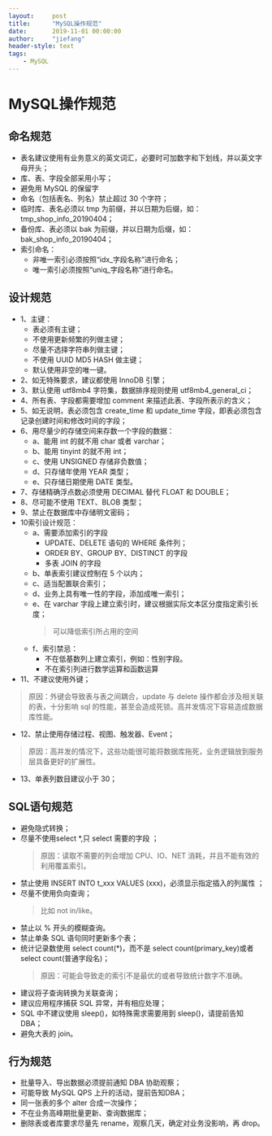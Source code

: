 ```yaml
---
layout:     post
title:      "MySQL操作规范"
date:       2019-11-01 00:00:00
author:     "jiefang"
header-style: text
tags:
    - MySQL
---
```

# MySQL操作规范

## 命名规范
- 表名建议使用有业务意义的英文词汇，必要时可加数字和下划线，并以英文字母开头；
- 库、表、字段全部采用小写；
- 避免用 MySQL 的保留字
- 命名（包括表名、列名）禁止超过 30 个字符；
- 临时库、表名必须以 tmp 为前缀，并以日期为后缀，如：tmp_shop_info_20190404；
- 备份库、表必须以 bak 为前缀，并以日期为后缀，如：bak_shop_info_20190404；
- 索引命名：
    - 非唯一索引必须按照“idx_字段名称”进行命名；
    - 唯一索引必须按照“uniq_字段名称”进行命名。

## 设计规范
- 1、主键：
    - 表必须有主键；
    - 不使用更新频繁的列做主键；
    - 尽量不选择字符串列做主键；
    - 不使用 UUID MD5 HASH 做主键；
    - 默认使用非空的唯一键。
- 2、如无特殊要求，建议都使用 InnoDB 引擎；
- 3、默认使用 utf8mb4 字符集，数据排序规则使用 utf8mb4_general_ci；
- 4、所有表、字段都需要增加 comment 来描述此表、字段所表示的含义；
- 5、如无说明，表必须包含 create_time 和 update_time 字段，即表必须包含记录创建时间和修改时间的字段；
- 6、用尽量少的存储空间来存数一个字段的数据：
    - a、能用 int 的就不用 char 或者 varchar；
    - b、能用 tinyint 的就不用 int；
    - c、使用 UNSIGNED 存储非负数值；
    - d、只存储年使用 YEAR 类型；
    - e、只存储日期使用 DATE 类型。
- 7、存储精确浮点数必须使用 DECIMAL 替代 FLOAT 和 DOUBLE；
- 8、尽可能不使用 TEXT、BLOB 类型；
- 9、禁止在数据库中存储明文密码；
- 10索引设计规范：
    - a、需要添加索引的字段
        - UPDATE、DELETE 语句的 WHERE 条件列；
        - ORDER BY、GROUP BY、DISTINCT 的字段
        - 多表 JOIN 的字段
    - b、单表索引建议控制在 5 个以内；
    - c、适当配置联合索引；
    - d、业务上具有唯一性的字段，添加成唯一索引；
    - e、在 varchar 字段上建立索引时，建议根据实际文本区分度指定索引长度；
        >可以降低索引所占用的空间
    - f、索引禁忌：
        - 不在低基数列上建立索引，例如：性别字段。
        - 不在索引列进行数学运算和函数运算
- 11、不建议使用外键；
>原因：外键会导致表与表之间耦合，update 与 delete 操作都会涉及相关联的表，十分影响 sql 的性能，甚至会造成死锁。高并发情况下容易造成数据库性能。
- 12、禁止使用存储过程、视图、触发器、Event；
>原因：高并发的情况下，这些功能很可能将数据库拖死，业务逻辑放到服务层具备更好的扩展性。
- 13、单表列数目建议小于 30；

## SQL语句规范
- 避免隐式转换；
- 尽量不使用select *,只 select 需要的字段 ；
    >原因：读取不需要的列会增加 CPU、IO、NET 消耗，并且不能有效的利用覆盖索引。
- 禁止使用 INSERT INTO t_xxx VALUES (xxx)，必须显示指定插入的列属性 ；
- 尽量不使用负向查询；
    >比如 not in/like。
- 禁止以 % 开头的模糊查询。
- 禁止单条 SQL 语句同时更新多个表；
- 统计记录数使用 select count(*)，而不是 select count(primary_key)或者 select count(普通字段名)；
    >原因：可能会导致走的索引不是最优的或者导致统计数字不准确。
- 建议将子查询转换为关联查询；
- 建议应用程序捕获 SQL 异常，并有相应处理；
- SQL 中不建议使用 sleep()，如特殊需求需要用到 sleep()，请提前告知 DBA；
- 避免大表的 join。

## 行为规范
- 批量导入、导出数据必须提前通知 DBA 协助观察；
- 可能导致 MySQL QPS 上升的活动，提前告知DBA；
- 同一张表的多个 alter 合成一次操作；
- 不在业务高峰期批量更新、查询数据库；
- 删除表或者库要求尽量先 rename，观察几天，确定对业务没影响，再 drop。


